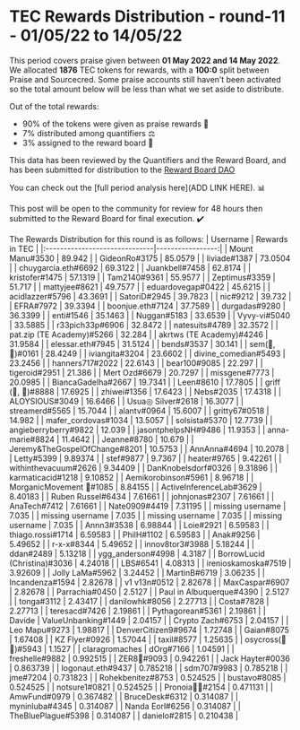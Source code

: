 
# TEC Rewards Distribution - round-11  - 01/05/22 to 14/05/22
This period covers praise given between **01 May 2022 and 14 May 2022**. We allocated **1876** TEC tokens for rewards, with a **100:0** split between Praise and Sourcecred. Some praise accounts still haven’t been activated so the total amount below will be less than what we set aside to distribute.

Out of the total rewards:

* 90% of the tokens were given as praise rewards :pray:
* 7% distributed among quantifiers :balance_scale:
* 3% assigned to the reward board :memo:

This data has been reviewed by the Quantifiers and the Reward Board, and has been submitted for distribution to the [Reward Board DAO](https://xdai.aragon.blossom.software/#/rewardboardtec/)


You can check out the [full period analysis here](ADD LINK HERE). :bar_chart:

This post will be open to the community for review for 48 hours then submitted to the Reward Board for final execution. :heavy_check_mark:

The Rewards Distribution for this round is as follows:
| Username                      |   Rewards in TEC |
|:------------------------------|-----------------:|
| Mount Manu#3530               |        89.942    |
| GideonRo#3175                 |        85.0579   |
| liviade#1387                  |        73.0504   |
| chuygarcia.eth#6692           |        69.3122   |
| Juankbell#7458                |        62.8174   |
| kristofer#1475                |        57.1319   |
| Tam2140#9361                  |        55.9577   |
| Zeptimus#3359                 |        51.717    |
| mattyjee#8621                 |        49.7577   |
| eduardovegap#0422             |        45.6215   |
| acidlazzer#5796               |        43.3691   |
| SatoriD#2945                  |        39.7823   |
| nic#9212                      |        39.732    |
| EFRA#7972                     |        39.3394   |
| boonjue.eth#7124              |        37.7589   |
| durgadas#9280                 |        36.3399   |
| enti#1546                     |        35.1463   |
| Nuggan#5183                   |        33.6539   |
| Vyvy-vi#5040                  |        33.5885   |
| r33pich33p#6906               |        32.8472   |
| natesuits#4789                |        32.3572   |
| pat.zip (TE Academy)#5266     |        32.284    |
| akrtws (TE Academy)#4246      |        31.9584   |
| elessar.eth#7945              |        31.5124   |
| bends#3537                    |        30.141    |
| sem(🌸,🐝)#0161               |        28.4249   |
| iviangita#3204                |        23.6602   |
| divine_comedian#5493          |        23.2456   |
| hanners717#2022               |        22.6143   |
| bear100#9085                  |        22.297    |
| tigeroid#2951                 |        21.386    |
| Mert Ozd#6679                 |        20.7297   |
| missgene#7773                 |        20.0985   |
| BiancaGadelha#2667            |        19.7341   |
| Leen#8610                     |        17.7805   |
| griff (💜, 💜)#8888           |        17.6925   |
| zhiwei#1356                   |        17.6423   |
| Nebs#2035                     |        17.4318   |
| ALOYSIOUS#3049                |        16.6466   |
| Usua◎ Silver#2618             |        16.3077   |
| streamerd#5565                |        15.7044   |
| alantv#0964                   |        15.6007   |
| gritty67#0518                 |        14.982    |
| mafer_cordovas#1034           |        13.5057   |
| solsista#5370                 |        12.7739   |
| angieberryberry#9822          |        12.039    |
| jasontphelpsNH#9486           |        11.9353   |
| anna-marie#8824               |        11.4642   |
| Jeanne#8780                   |        10.679    |
| Jeremy&TheGospelOfChange#8201 |        10.5753   |
| AnnAnna#4694                  |        10.2078   |
| Letty#5399                    |         9.89374  |
| stef#9877                     |         9.7367   |
| heater#9765                   |         9.42261  |
| withinthevacuum#2626          |         9.34409  |
| DanKnobelsdorf#0326           |         9.31896  |
| karmaticacid#1218             |         9.10852  |
| Aemikorobinson#5961           |         8.96718  |
| MorganicMovement 🍄#1085      |         8.84155  |
| ActiveInferenceLab#3629       |         8.40183  |
| Ruben Russel#6434             |         7.61661  |
| johnjonas#2307                |         7.61661  |
| AnaTech#7412                  |         7.61661  |
| Nate0909#4419                 |         7.31195  |
| missing username              |         7.035    |
| missing username              |         7.035    |
| missing username              |         7.035    |
| missing username              |         7.035    |
| Annn3#3538                    |         6.98844  |
| Loie#2921                     |         6.59583  |
| thiago.rossi#1714             |         6.59583  |
| PhilH#1102                    |         6.59583  |
| Anak#9256                     |         5.49652  |
| r-x-x#8344                    |         5.49652  |
| innov8tor3#3988               |         5.18244  |
| ddan#2489                     |         5.13218  |
| ygg_anderson#4998             |         4.3187   |
| BorrowLucid (Christina)#3036  |         4.24018  |
| LBS#6541                      |         4.08313  |
| irenioskamoska#7519           |         3.92609  |
| Jolly LaMa#5962               |         3.24452  |
| MartinB#6719                  |         3.06235  |
| Incandenza#1594               |         2.82678  |
| v1 v13n#0512                  |         2.82678  |
| MaxCaspar#6907                |         2.82678  |
| Parrachia#0450                |         2.5127   |
| Paul in Albuquerque#4390      |         2.5127   |
| tonga#3112                    |         2.43417  |
| danilowhk#8056                |         2.27713  |
| Costa#7828                    |         2.27713  |
| teresacd#7426                 |         2.19861  |
| Pythagorean#5361              |         2.19861  |
| Davide | ValueUnbanking#1449  |         2.04157  |
| Crypto Zach#6753              |         2.04157  |
| Leo Mapu#9273                 |         1.98817  |
| DenverCitizen9#9674           |         1.72748  |
| Gaian#8075                    |         1.67408  |
| KZ Flyer#0926                 |         1.57044  |
| taxil#8577                    |         1.25635  |
| osycross(🦎🦎)#5943           |         1.1527   |
| claragromaches | dOrg#7166    |         1.04591  |
| freshelle#9882                |         0.992515 |
| ZER8🧠#9093                   |         0.942261 |
| Jack Hayter#0036              |         0.863739 |
| logonaut.eth#9437             |         0.785218 |
| sdm707#9983                   |         0.785218 |
| jme#7204                      |         0.731823 |
| Rohekbenitez#8753             |         0.524525 |
| bustavo#8085                  |         0.524525 |
| notsure1#0821                 |         0.524525 |
| Pronoia🐙🦘#2154              |         0.471131 |
| AmwFund#0979                  |         0.367482 |
| BruceDesk#6312                |         0.314087 |
| myninluba#4345                |         0.314087 |
| Nanda Eorl#6256               |         0.314087 |
| TheBluePlague#5398            |         0.314087 |
| danielo#2815                  |         0.210438 |